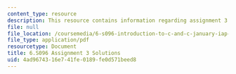 ```yaml
---
content_type: resource
description: This resource contains information regarding assignment 3 solutions.
file: null
file_location: /coursemedia/6-s096-introduction-to-c-and-c-january-iap-2013/4ad9674316e741fe0189fe0d571beed8_MIT6_S096_IAP13_assn3_sol.pdf
file_type: application/pdf
resourcetype: Document
title: 6.S096 Assignment 3 Solutions
uid: 4ad96743-16e7-41fe-0189-fe0d571beed8
---
```

